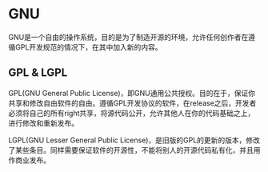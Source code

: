# GNU
GNU是一个自由的操作系统，目的是为了制造开源的环境，允许任何创作者在遵循GPL开发规范的情况下，在其中加入新的内容。

## GPL & LGPL
GPL(GNU General Public License)，即GNU通用公共授权。目的在于，保证你共享和修改自由软件的自由。遵循GPL开发协议的软件，在release之后，开发者必须将自己的所有right共享，将源代码公开，允许其他人在你的代码基础之上，进行修改和重新发布。

LGPL(GNU Lesser General Public License)，是旧版的GPL的更新的版本，修改了某些条目。同样需要保证软件的开源性，不能将别人的开源代码私有化，并且用作商业发布。
